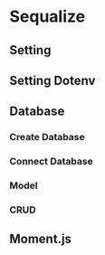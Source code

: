 # Sequalize

## Setting

## Setting Dotenv

## Database

### Create Database

### Connect Database

### Model

### CRUD

## Moment.js